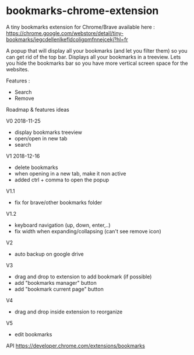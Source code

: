 # bookmarks-chrome-extension

A tiny bookmarks extension for Chrome/Brave available here :
https://chrome.google.com/webstore/detail/tiny-bookmarks/iegcdellenlkefldcoligpmfnnejcekj?hl=fr

A popup that will display all your bookmarks (and let you filter them) so you can get rid of the top bar.
Displays all your bookmarks in a treeview.
Lets you hide the bookmarks bar so you have more vertical screen space for the websites.

Features :
- Search
- Remove


Roadmap & features ideas

V0 2018-11-25
- display bookmarks treeview
- open/open in new tab
- search

V1 2018-12-16
- delete bookmarks
- when opening in a new tab, make it non active
- added ctrl + comma to open the popup

V1.1
- fix for brave/other bookmarks folder

V1.2
- keyboard navigation (up, down, enter,..)
- fix width when expanding/collapsing (can't see remove icon)

V2
- auto backup on google drive

V3
- drag and drop to extension to add bookmark (if possible)
- add "bookmarks manager" button
- add "bookmark current page" button

V4
- drag and drop inside extension to reorganize

V5
- edit bookmarks



API
https://developer.chrome.com/extensions/bookmarks
